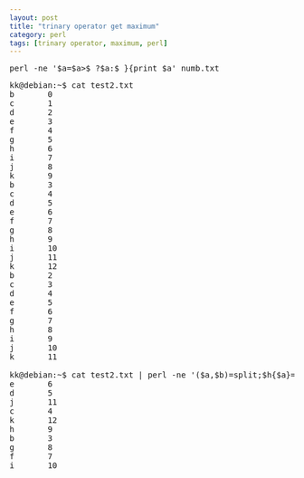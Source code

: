 ```yaml
---
layout: post
title: "trinary operator get maximum"
category: perl
tags: [trinary operator, maximum, perl]
---
```


<pre lang="perl">
perl -ne '$a=$a>$_?$a:$_}{print $a' numb.txt
</pre>

<pre lang="bash">
kk@debian:~$ cat test2.txt 
b       0
c       1
d       2
e       3
f       4
g       5
h       6
i       7
j       8
k       9
b       3
c       4
d       5
e       6
f       7
g       8
h       9
i       10
j       11
k       12
b       2
c       3
d       4
e       5
f       6
g       7
h       8
i       9
j       10
k       11

kk@debian:~$ cat test2.txt | perl -ne '($a,$b)=split;$h{$a}=$h{$a}>$b?$h{$a}:$b }{print"$k\t$v\n"while($k,$v)=each%h'
e       6
d       5
j       11
c       4
k       12
h       9
b       3
g       8
f       7
i       10

</pre>

